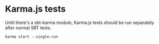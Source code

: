 # Karma.js tests

Until there's a sbt-karma module, Karma.js tests should be run separately after normal SBT tests.

```
karma start --single-run
```
